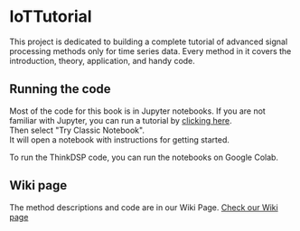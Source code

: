 # IoTTutorial
This project is dedicated to building a complete tutorial of advanced signal processing methods only for time series data. Every method in it covers the introduction, theory, application, and handy code.

## Running the code

Most of the code for this book is in Jupyter notebooks.
If you are not familiar with Jupyter, you can run a tutorial by [clicking here](https://jupyter.org/try).  
Then select "Try Classic Notebook".  
It will open a notebook with instructions for getting started.

To run the ThinkDSP code, you can run the notebooks on Google Colab.

## Wiki page

The method descriptions and code are in our Wiki Page.
[Check our Wiki page](https://iotanalytics.github.io/IoTTutorial/)